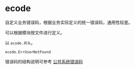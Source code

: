 # ecode

自定义业务错误码，根据业务实际定义的统一错误码，通用性较差。

可以根据模块按文件进行定义。

以 `ecode.开头`。

```
ecode.ErrUserNotFound
```

错误码的结构说明可参考 [公共系统错误码](../../pkg/errno/README.md#错误代码说明)